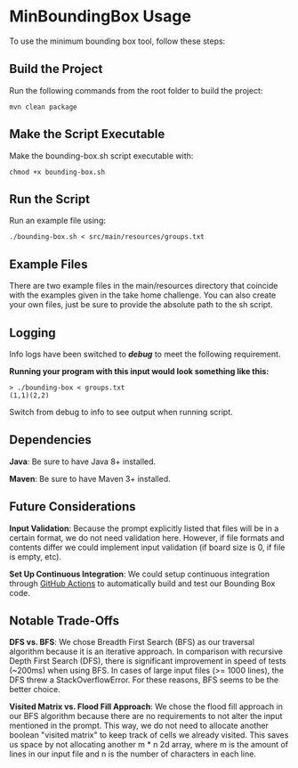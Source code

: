 # MinBoundingBox Usage

To use the minimum bounding box tool, follow these steps:

## Build the Project

Run the following commands from the root folder to build the project:
```
mvn clean package
```

## Make the Script Executable

Make the bounding-box.sh script executable with:
```
chmod +x bounding-box.sh
```
## Run the Script

Run an example file using:
```
./bounding-box.sh < src/main/resources/groups.txt
```

## Example Files

There are two example files in the main/resources directory that coincide with the examples given in the take home challenge.
You can also create your own files, just be sure to provide the absolute path to the sh script.

## Logging

Info logs have been switched to ***debug*** to meet the following requirement.

**Running your program with this input would look something like this:**
```
> ./bounding-box < groups.txt
(1,1)(2,2)
```

Switch from debug to info to see output when running script.

## Dependencies

**Java**: Be sure to have Java 8+ installed.

**Maven**: Be sure to have Maven 3+ installed.

## Future Considerations

**Input Validation**: Because the prompt explicitly listed that files will be in a certain format, we do not need validation here.
However, if file formats and contents differ we could implement input validation (if board size is 0, if file is empty, etc).

**Set Up Continuous Integration**: We could setup continuous integration through [GitHub Actions](https://docs.github.com/en/actions/use-cases-and-examples/building-and-testing/building-and-testing-java-with-maven) to automatically build and test our Bounding Box code.

## Notable Trade-Offs

**DFS vs. BFS**: We chose Breadth First Search (BFS) as our traversal algorithm because it is an iterative approach. In comparison
with recursive Depth First Search (DFS), there is significant improvement in speed of tests (~200ms) when using BFS. In cases of large input files
(>= 1000 lines), the DFS threw a StackOverflowError. For these reasons, BFS seems to be the better choice.

**Visited Matrix vs. Flood Fill Approach**: We chose the flood fill approach in our BFS algorithm because there are no requirements
to not alter the input mentioned in the prompt. This way, we do not need to allocate another boolean "visited matrix" to keep
track of cells we already visited. This saves us space by not allocating another m * n 2d array, where m is the amount of lines
in our input file and n is the number of characters in each line.
